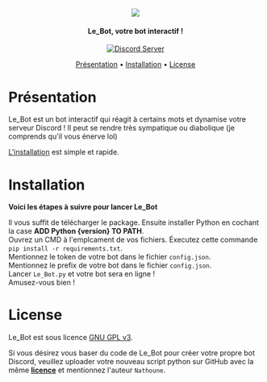 <h1 align="center">
  <a href="https://github.com/Nathoune-YT/le_bot"><img src="https://i.imgur.com/qj7s2CG.jpeg"></a>
</h1>

<h4 align="center">Le_Bot, votre bot interactif !</h4>

<p align="center">
  <a href=https://discord.gg/b6jjy5yKXV>
    <img src="https://discordapp.com/api/guilds/133049272517001216/widget.png?style=shield" alt="Discord Server">
  </a>
</p>

<p align="center">
  <a href="#présentation">Présentation</a>
  •
  <a href="#installation">Installation</a>
  •
  <a href="#license">License</a>
</p>

# Présentation

Le_Bot est un bot interactif qui réagit à certains mots et dynamise votre serveur Discord ! Il peut se rendre très sympatique ou diabolique (je comprends qu'il vous énerve lol)

[L'installation](#installation) est simple et rapide.

# Installation

**Voici les étapes à suivre pour lancer Le_Bot** 

Il vous suffit de télécharger le package. Ensuite installer Python en cochant la case **ADD Python {version} TO PATH**.  
Ouvrez un CMD à l'emplcament de vos fichiers. Éxecutez cette commande `pip install -r requirements.txt`.  
Mentionnez le token de votre bot dans le fichier `config.json`.  
Mentionnez le prefix de votre bot dans le fichier `config.json`.  
Lancer `Le_Bot.py` et votre bot sera en ligne !  
Amusez-vous bien !

# License

Le_Bot est sous licence [GNU GPL v3](https://www.gnu.org/licenses/gpl-3.0.en.html).  

Si vous désirez vous baser du code de Le_Bot pour créer votre propre bot Discord, veuillez uploader votre nouveau script python sur GitHub avec la même [**licence**](https://raw.githubusercontent.com/Nathoune-YT/le_bot/main/LICENSE) et mentionnez l'auteur `Nathoune`.
